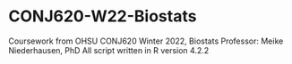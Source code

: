 # CONJ620-W22-Biostats

Coursework from OHSU CONJ620 Winter 2022, Biostats
Professor: Meike Niederhausen, PhD
All script written in R version 4.2.2
